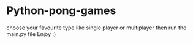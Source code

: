 # Python-pong-games

choose your favourite type like single player or multiplayer
then run the main.py file
Enjoy :)
